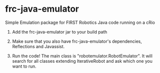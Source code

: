frc-java-emulator
=================

Simple Emulation package for FIRST Robotics Java code running on a cRio

1. Add the frc-java-emulator jar to your build path

2. Make sure that you also have frc-java-emulator's dependencies, Reflections and Javassist.

3. Run the code! The main class is "robotemulator.RobotEmulator".  It will search for all classes extending IterativeRobot and ask which one you want to run. 
